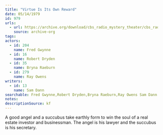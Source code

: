 ```yaml
---
title: "Virtue Is Its Own Reward"
date: 05/14/1979
id: 979
urls: 
  - url: https://archive.org/download/cbs_radio_mystery_theater/cbs_radio_mystery_theater-0951-1000.zip/cbs_radio_mystery_theater-0951-1000%2Fcbsrmt_0979_virtue_is_its_own_reward.mp3
    source: archive-org
tags: 
actors:  
  - id: 204
    name: Fred Gwynne  
  - id: 16
    name: Robert Dryden  
  - id: 35
    name: Bryna Raeburn  
  - id: 279
    name: Ray Owens
writers:  
  - id: 13
    name: Sam Dann
searchable: Fred Gwynne,Robert Dryden,Bryna Raeburn,Ray Owens Sam Dann
notes: 
descriptionSource: kf
---
```

A good angel and a succubus take earthly form to win the soul of a real estate investor and businessman. The angel is his lawyer and the succubus is his secretary.